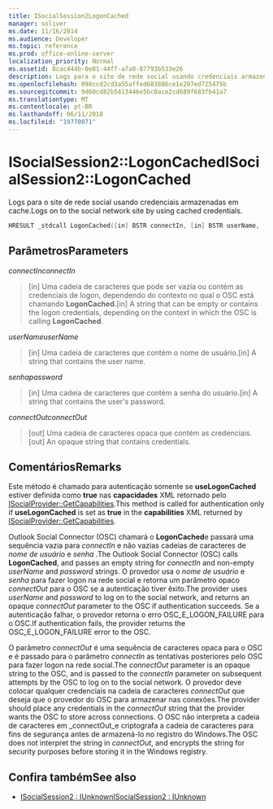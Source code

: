 ```yaml
---
title: ISocialSession2LogonCached
manager: soliver
ms.date: 11/16/2014
ms.audience: Developer
ms.topic: reference
ms.prod: office-online-server
localization_priority: Normal
ms.assetid: 8cac444b-0e81-44ff-a7a0-87793b533e26
description: Logs para o site de rede social usando credenciais armazenadas em cache.
ms.openlocfilehash: 098ccd2cd3a55affed683886ce1e297ed725475b
ms.sourcegitcommit: 9d60cd82b5413446e5bc8ace2cd689f683fb41a7
ms.translationtype: MT
ms.contentlocale: pt-BR
ms.lasthandoff: 06/11/2018
ms.locfileid: "19770871"
---
```

# <a name="isocialsession2logoncached"></a><span data-ttu-id="41f6f-103">ISocialSession2::LogonCached</span><span class="sxs-lookup"><span data-stu-id="41f6f-103">ISocialSession2::LogonCached</span></span>

<span data-ttu-id="41f6f-104">Logs para o site de rede social usando credenciais armazenadas em cache.</span><span class="sxs-lookup"><span data-stu-id="41f6f-104">Logs on to the social network site by using cached credentials.</span></span>
  
```cpp
HRESULT _stdcall LogonCached([in] BSTR connectIn, [in] BSTR userName, [in] BSTR password,  [out] BSTR connectOut);
```

## <a name="parameters"></a><span data-ttu-id="41f6f-105">Parâmetros</span><span class="sxs-lookup"><span data-stu-id="41f6f-105">Parameters</span></span>

<span data-ttu-id="41f6f-106">_connectIn_</span><span class="sxs-lookup"><span data-stu-id="41f6f-106">_connectIn_</span></span>
  
> <span data-ttu-id="41f6f-107">[in] Uma cadeia de caracteres que pode ser vazia ou contém as credenciais de logon, dependendo do contexto no qual o OSC está chamando **LogonCached**.</span><span class="sxs-lookup"><span data-stu-id="41f6f-107">[in] A string that can be empty or contains the logon credentials, depending on the context in which the OSC is calling **LogonCached**.</span></span>
    
<span data-ttu-id="41f6f-108">_userName_</span><span class="sxs-lookup"><span data-stu-id="41f6f-108">_userName_</span></span>
  
> <span data-ttu-id="41f6f-109">[in] Uma cadeia de caracteres que contém o nome de usuário.</span><span class="sxs-lookup"><span data-stu-id="41f6f-109">[in] A string that contains the user name.</span></span>
    
<span data-ttu-id="41f6f-110">_senha_</span><span class="sxs-lookup"><span data-stu-id="41f6f-110">_password_</span></span>
  
> <span data-ttu-id="41f6f-111">[in] Uma cadeia de caracteres que contém a senha do usuário.</span><span class="sxs-lookup"><span data-stu-id="41f6f-111">[in] A string that contains the user's password.</span></span>
    
<span data-ttu-id="41f6f-112">_connectOut_</span><span class="sxs-lookup"><span data-stu-id="41f6f-112">_connectOut_</span></span>
  
> <span data-ttu-id="41f6f-113">[out] Uma cadeia de caracteres opaca que contém as credenciais.</span><span class="sxs-lookup"><span data-stu-id="41f6f-113">[out] An opaque string that contains credentials.</span></span>
    
## <a name="remarks"></a><span data-ttu-id="41f6f-114">Comentários</span><span class="sxs-lookup"><span data-stu-id="41f6f-114">Remarks</span></span>

<span data-ttu-id="41f6f-115">Este método é chamado para autenticação somente se **useLogonCached** estiver definida como **true** nas **capacidades** XML retornado pelo [ISocialProvider::GetCapabilities](isocialprovider-getcapabilities.md).</span><span class="sxs-lookup"><span data-stu-id="41f6f-115">This method is called for authentication only if **useLogonCached** is set as **true** in the **capabilities** XML returned by [ISocialProvider::GetCapabilities](isocialprovider-getcapabilities.md).</span></span>
  
<span data-ttu-id="41f6f-116">Outlook Social Connector (OSC) chamará o **LogonCached**e passará uma sequência vazia para _connectIn_ e não vazias cadeias de caracteres de _nome de usuário_ e _senha_ .</span><span class="sxs-lookup"><span data-stu-id="41f6f-116">The Outlook Social Connector (OSC) calls **LogonCached**, and passes an empty string for  _connectIn_ and non-empty  _userName_ and  _password_ strings.</span></span> <span data-ttu-id="41f6f-117">O provedor usa o _nome de usuário_ e _senha_ para fazer logon na rede social e retorna um parâmetro opaco _connectOut_ para o OSC se a autenticação tiver êxito.</span><span class="sxs-lookup"><span data-stu-id="41f6f-117">The provider uses  _userName_ and  _password_ to log on to the social network, and returns an opaque  _connectOut_ parameter to the OSC if authentication succeeds.</span></span> <span data-ttu-id="41f6f-118">Se a autenticação falhar, o provedor retorna o erro OSC_E_LOGON_FAILURE para o OSC.</span><span class="sxs-lookup"><span data-stu-id="41f6f-118">If authentication fails, the provider returns the OSC_E_LOGON_FAILURE error to the OSC.</span></span> 
  
<span data-ttu-id="41f6f-119">O parâmetro _connectOut_ é uma sequência de caracteres opaca para o OSC e é passado para o parâmetro _connectIn_ as tentativas posteriores pelo OSC para fazer logon na rede social.</span><span class="sxs-lookup"><span data-stu-id="41f6f-119">The  _connectOut_ parameter is an opaque string to the OSC, and is passed to the  _connectIn_ parameter on subsequent attempts by the OSC to log on to the social network.</span></span> <span data-ttu-id="41f6f-120">O provedor deve colocar qualquer credenciais na cadeia de caracteres _connectOut_ que deseja que o provedor do OSC para armazenar nas conexões.</span><span class="sxs-lookup"><span data-stu-id="41f6f-120">The provider should place any credentials in the  _connectOut_ string that the provider wants the OSC to store across connections.</span></span> <span data-ttu-id="41f6f-121">O OSC não interpreta a cadeia de caracteres em _connectOut_e criptografa a cadeia de caracteres para fins de segurança antes de armazená-lo no registro do Windows.</span><span class="sxs-lookup"><span data-stu-id="41f6f-121">The OSC does not interpret the string in  _connectOut_, and encrypts the string for security purposes before storing it in the Windows registry.</span></span>
  
## <a name="see-also"></a><span data-ttu-id="41f6f-122">Confira também</span><span class="sxs-lookup"><span data-stu-id="41f6f-122">See also</span></span>

- [<span data-ttu-id="41f6f-123">ISocialSession2 : IUnknown</span><span class="sxs-lookup"><span data-stu-id="41f6f-123">ISocialSession2 : IUnknown</span></span>](isocialsession2iunknown.md)


